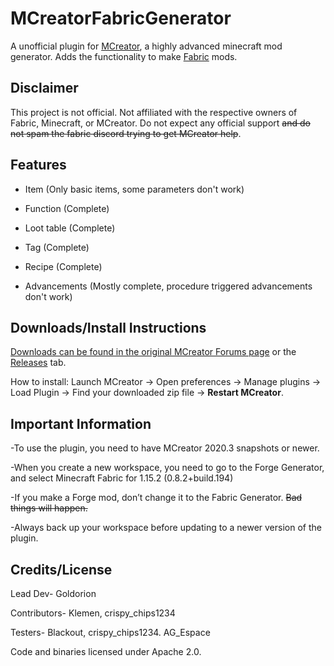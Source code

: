 # MCreatorFabricGenerator
A unofficial plugin for [MCreator](https://mcreator.net/), a highly advanced minecraft mod generator. Adds the functionality to make [Fabric](https://fabricmc.net/) mods.
## Disclaimer
This project is not official. Not affiliated with the respective owners of Fabric, Minecraft, or MCreator. Do not expect any official support ~~and
do not spam the fabric discord trying to get MCreator help~~.

## Features

- Item (Only basic items, some parameters don't work)

- Function (Complete)

- Loot table (Complete)

- Tag (Complete)

- Recipe (Complete)

- Advancements (Mostly complete, procedure triggered advancements don't work)

## Downloads/Install Instructions

[Downloads can be found in the original MCreator Forums page](https://mcreator.net/forum/60201/fabric-generator-plugin) or the [Releases](https://github.com/Goldorion/MCreatorFabricGenerator/releases) tab.

How to install: Launch MCreator -> Open preferences -> Manage plugins -> Load Plugin -> Find your downloaded zip file -> **Restart MCreator**.

## Important Information
-To use the plugin, you need to have MCreator 2020.3 snapshots or newer.

-When you create a new workspace, you need to go to the Forge Generator, and select Minecraft Fabric for 1.15.2 (0.8.2+build.194)

-If you make a Forge mod, don’t change it to the Fabric Generator. ~~Bad things will happen.~~

-Always back up your workspace before updating to a newer version of the plugin.
## Credits/License

Lead Dev- Goldorion

Contributors- Klemen, crispy_chips1234

Testers- Blackout, crispy_chips1234. AG_Espace

Code and binaries licensed under Apache 2.0. 
